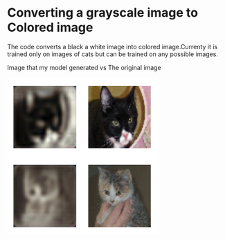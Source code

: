 # Converting a grayscale image to Colored image
The code converts a black a white image into colored image.Currenty it is trained only on images of cats but can be trained on any possible images.
<!--
<p >For Better understanding follow the <a href="http://setosa.io/ev/image-kernels/">blog</a>
</p>-->
Image that my model generated vs The original image
<p >
  <img src="sample-coloring.tiff" width="350"/>
</p>
